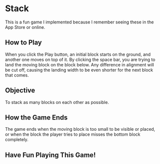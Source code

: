# Stack
This is a fun game I implemented because I remember seeing these in the App Store or online. 

## How to Play
When you click the Play button, an initial block starts on the ground, and another one moves on top of it. By clicking the space bar, you are trying to land the moving block on the block below. Any difference in alignment will be cut off, causing the landing width to be even shorter for the next block that comes.

## Objective 
To stack as many blocks on each other as possible.

## How the Game Ends
The game ends when the moving block is too small to be visible or placed, or when the block the player tries to place misses the bottom block completely.

## Have Fun Playing This Game!
